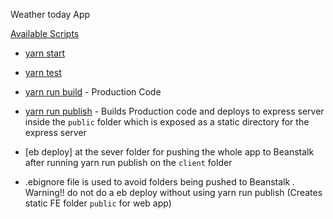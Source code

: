 Weather today App

[Available Scripts](#available-scripts)
  - [yarn start](#npm-start)
  - [yarn test](#npm-test)
  - [yarn run build](#npm-run-build) - Production Code
  - [yarn run publish](#npm-run-publish) - Builds Production code and deploys to express server inside the `public` folder which is exposed as a static directory for the express server

  - [eb deploy] at the sever folder for pushing the whole app to Beanstalk after running yarn run publish on the `client` folder

  - .ebignore file is used to avoid folders being pushed to Beanstalk . Warning!!  do not do a eb deploy without using yarn run publish (Creates static FE folder `public` for web app)



  

